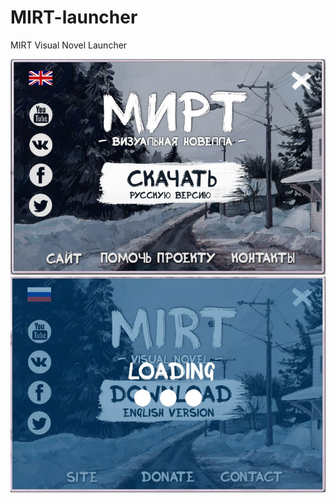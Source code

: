 # MIRT-launcher
MIRT Visual Novel Launcher

![screenshot1](https://github.com/alexey-nikolaev/MIRT-launcher/blob/master/JelN0sFeKGQ.jpg?raw=true)
![screenshot2](https://github.com/alexey-nikolaev/MIRT-launcher/blob/master/oUFEj5i5ZYc.jpg?raw=true)
